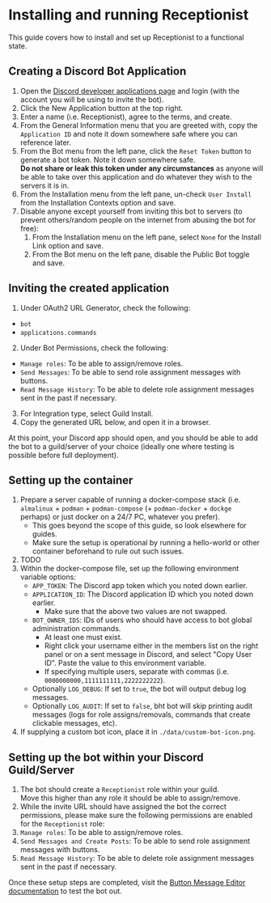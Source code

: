 # Installing and running Receptionist

This guide covers how to install and set up Receptionist to a functional state.

## Creating a Discord Bot Application
1. Open the [Discord developer applications page](https://discord.com/developers/applications) and login (with the account you will be using to invite the bot).
2. Click the New Application button at the top right.
3. Enter a name (i.e. Receptionist), agree to the terms, and create.
4. From the General Information menu that you are greeted with, copy the `Application ID` and note it down somewhere safe where you can reference later.
5. From the Bot menu from the left pane, click the `Reset Token` button to generate a bot token. Note it down somewhere safe.  
   **Do not share or leak this token under any circumstances** as anyone will be able to take over this application and do whatever they wish to the servers it is in.
6. From the Installation menu from the left pane, un-check `User Install` from the Installation Contexts option and save.
7. Disable anyone except yourself from inviting this bot to servers (to prevent others/random people on the internet from abusing the bot for free):
   1. From the Installation menu on the left pane, select `None` for the Install Link option and save.
   2. From the Bot menu on the left pane, disable the Public Bot toggle and save. 


## Inviting the created application
1. Under OAuth2 URL Generator, check the following:
  - `bot` 
  - `applications.commands`
2. Under Bot Permissions, check the following:
  - `Manage roles`: To be able to assign/remove roles.
  - `Send Messages`: To be able to send role assignment messages with buttons.
  - `Read Message History`: To be able to delete role assignment messages sent in the past if necessary.
3. For Integration type, select Guild Install.
4. Copy the generated URL below, and open it in a browser.

At this point, your Discord app should open, and you should be able to add the bot to a guild/server of your choice (ideally one where testing is possible before full deployment).


## Setting up the container
1. Prepare a server capable of running a docker-compose stack (i.e. `almalinux` + `podman` + `podman-compose` (+ `podman-docker` + `dockge` perhaps) or just docker on a 24/7 PC, whatever you prefer).
   - This goes beyond the scope of this guide, so look elsewhere for guides.
   - Make sure the setup is operational by running a hello-world or other container beforehand to rule out such issues.
2. TODO
3. Within the docker-compose file, set up the following environment variable options:
   - `APP_TOKEN`: The Discord app token which you noted down earlier.
   - `APPLICATION_ID`: The Discord application ID which you noted down earlier.
      - Make sure that the above two values are not swapped.
   - `BOT_OWNER_IDS`: IDs of users who should have access to bot global administration commands.
      - At least one must exist.
      - Right click your username either in the members list on the right panel or on a sent message in Discord, and select "Copy User ID". Paste the value to this environment variable.
      - If specifying multiple users, separate with commas (i.e. `0000000000,1111111111,2222222222`).
   - Optionally `LOG_DEBUG`: If set to `true`, the bot will output debug log messages.
   - Optionally `LOG_AUDIT`: If set to `false`, bht bot will skip printing audit messages (logs for role assigns/removals, commands that create clickable messages, etc).
4. If supplying a custom bot icon, place it in `./data/custom-bot-icon.png`.

## Setting up the bot within your Discord Guild/Server

1. The bot should create a `Receptionist` role within your guild.  
   Move this higher than any role it should be able to assign/remove.
1. While the invite URL should have assigned the bot the correct permissions, please make sure the following permissions are enabled for the `Receptionist` role:
  1. `Manage roles`: To be able to assign/remove roles.
  1. `Send Messages and Create Posts`: To be able to send role assignment messages with buttons.
  1. `Read Message History`: To be able to delete role assignment messages sent in the past if necessary.

Once these setup steps are completed, visit the [Button Message Editor documentation](./ButtonMessageEditor.md) to test the bot out.